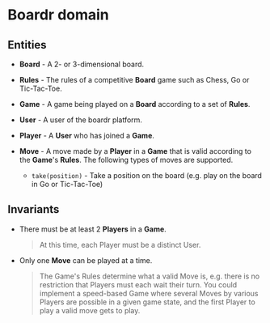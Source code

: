 # Boardr domain

## Entities

* **Board** - A 2- or 3-dimensional board.
* **Rules** - The rules of a competitive **Board** game such as Chess, Go or Tic-Tac-Toe.
* **Game** - A game being played on a **Board** according to a set of **Rules**.
* **User** - A user of the boardr platform.
* **Player** - A **User** who has joined a **Game**.
* **Move** - A move made by a **Player** in a **Game** that is valid according
  to the **Game**'s **Rules**. The following types of moves are supported.

  * `take(position)` - Take a position on the board (e.g. play on the board in
    Go or Tic-Tac-Toe)

## Invariants

* There must be at least 2 **Players** in a **Game**.

  > At this time, each Player must be a distinct User.
* Only one **Move** can be played at a time.

  > The Game's Rules determine what a valid Move is, e.g. there is no
  > restriction that Players must each wait their turn. You could implement a
  > speed-based Game where several Moves by various Players are possible in a
  > given game state, and the first Player to play a valid move gets to play.
